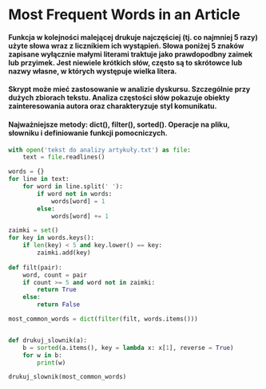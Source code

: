# Most Frequent Words in an Article 
#### Funkcja w kolejności malejącej drukuje najczęściej (tj. co najmniej 5 razy) użyte słowa wraz z licznikiem ich wystąpień. Słowa poniżej 5 znaków zapisane wyłącznie małymi literami traktuje jako prawdopodbny zaimek lub przyimek. Jest niewiele krótkich słów, często są to skrótowce lub nazwy własne, w których występuje wielka litera.
#### Skrypt może mieć zastosowanie w analizie dyskursu. Szczególnie przy dużych zbiorach tekstu. Analiza częstości słów pokazuje obiekty zainteresowania autora oraz charakteryzuje styl komunikatu. 
#### Najważniejsze metody: dict(), filter(), sorted(). Operacje na pliku, słowniku i definiowanie funkcji pomocniczych.
```python
with open('tekst do analizy artykuły.txt') as file:
    text = file.readlines()

words = {}
for line in text:
    for word in line.split(' '):
        if word not in words:
            words[word] = 1
        else:
            words[word] += 1

zaimki = set()
for key in words.keys():
    if len(key) < 5 and key.lower() == key:
        zaimki.add(key)
            
def filt(pair):
    word, count = pair
    if count >= 5 and word not in zaimki:
        return True
    else:
        return False

most_common_words = dict(filter(filt, words.items()))


def drukuj_slownik(a):
    b = sorted(a.items(), key = lambda x: x[1], reverse = True)
    for w in b:
        print(w)

drukuj_slownik(most_common_words)
```
